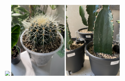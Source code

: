 <img src="IMG_01389.jpeg" width="35%">

<img src="IMG_0142.jpeg" width="35%">

<img src="IMG_0144.jpeg" width="35%">
